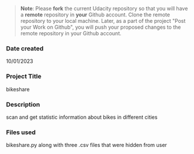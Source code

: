 >**Note**: Please **fork** the current Udacity repository so that you will have a **remote** repository in **your** Github account. Clone the remote repository to your local machine. Later, as a part of the project "Post your Work on Github", you will push your proposed changes to the remote repository in your Github account.

### Date created
10/01/2023

### Project Title
bikeshare

### Description
scan and get statistic information about bikes in different cities

### Files used
bikeshare.py along with three .csv files that were hidden from user

